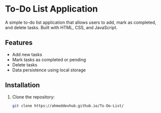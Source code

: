 # To-Do List Application

A simple to-do list application that allows users to add, mark as completed, and delete tasks. Built with HTML, CSS, and JavaScript.

## Features

- Add new tasks
- Mark tasks as completed or pending
- Delete tasks
- Data persistence using local storage

## Installation

1. Clone the repository:
   ```bash
   git clone https://ahmeddevhub.github.io/To-Do-List/
